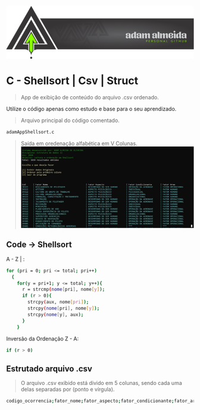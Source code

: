 ![](https://github.com/Adam-Almeida/estrutura-de-dados-II/blob/master/ADAMPERSONALGIT.png)


# C - Shellsort | Csv | Struct
> App de exibição de conteúdo do arquivo .csv ordenado.

Utilize o código apenas como estudo e base para o seu aprendizado.

> Arquivo principal do código comentado.

```sh
adamAppShellsort.c
```

> Saída em oredenação alfabética em V Colunas.
![](https://github.com/Adam-Almeida/estrutura-de-dados-II/blob/master/exSaidaVcolumns.jpg)


## Code -> Shellsort

A - Z | :

```sh
for (pri = 0; pri <= total; pri++)
  {
    for(y = pri+1; y <= total; y++){
      r = strcmp(nome[pri], nome[y]);
      if (r > 0){		
        strcpy(aux, nome[pri]);
        strcpy(nome[pri], nome[y]);
        strcpy(nome[y], aux);
      }
    }
```

Inversão da Ordenação Z - A:

```sh
if (r > 0)
```

## Estrutado arquivo .csv

> O arquivo .csv exibido está divido em 5 colunas, sendo cada uma delas separadas por (ponto e vírgula).

```sh
codigo_ocorrencia;fator_nome;fator_aspecto;fator_condicionante;fator_area
```

